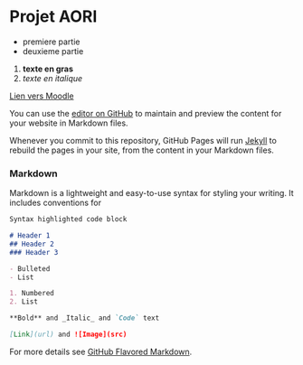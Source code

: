 # Projet AORI

- premiere partie
- deuxieme partie

1. **texte en gras**
2. _texte en italique_

[Lien vers Moodle](http://elearning.iessid.be/course/view.php?id=17)


You can use the [editor on GitHub](https://github.com/jmarchand-iessid/aoriprojet/edit/master/index.md) to maintain and preview the content for your website in Markdown files.

Whenever you commit to this repository, GitHub Pages will run [Jekyll](https://jekyllrb.com/) to rebuild the pages in your site, from the content in your Markdown files.

### Markdown

Markdown is a lightweight and easy-to-use syntax for styling your writing. It includes conventions for

```markdown
Syntax highlighted code block

# Header 1
## Header 2
### Header 3

- Bulleted
- List

1. Numbered
2. List

**Bold** and _Italic_ and `Code` text

[Link](url) and ![Image](src)
```

For more details see [GitHub Flavored Markdown](https://guides.github.com/features/mastering-markdown/).

